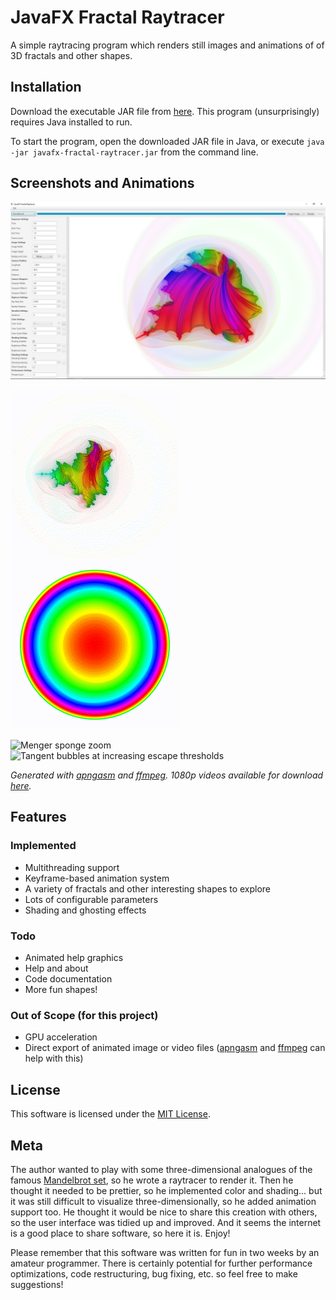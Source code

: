 # JavaFX Fractal Raytracer

A simple raytracing program which renders still images and animations of of 3D fractals and other shapes.

## Installation

Download the executable JAR file from [here](https://github.com/justinyaodu/javafx-fractal-raytracer/raw/master/jar/javafx-fractal-raytracer.jar). This program (unsurprisingly) requires Java installed to run.

To start the program, open the downloaded JAR file in Java, or execute `java -jar javafx-fractal-raytracer.jar` from the command line.

## Screenshots and Animations

![Screenshot of application with Mandelbrot4 rendered](media/screenshot/screenshot.png)

![Mandelbrot3 with shading](media/gif/jfrt_mandelbrot3_solid.gif) ![Mandelbrot3 ghosted](media/gif/jfrt_mandelbrot3_ghost.gif)

![Menger sponge zoom](media/gif/jfrt_mengersponge_zoom.gif) ![Tangent bubbles at increasing escape thresholds](media/gif/jfrt_tangentbubbles.gif)

_Generated with [apngasm](https://github.com/apngasm/apngasm) and [ffmpeg](https://www.ffmpeg.org/). 1080p videos available for download [here](media/mp4/)._

## Features

### Implemented

* Multithreading support
* Keyframe-based animation system
* A variety of fractals and other interesting shapes to explore
* Lots of configurable parameters
* Shading and ghosting effects

### Todo

* Animated help graphics
* Help and about
* Code documentation
* More fun shapes!

### Out of Scope (for this project)

* GPU acceleration
* Direct export of animated image or video files ([apngasm](https://github.com/apngasm/apngasm) and [ffmpeg](https://www.ffmpeg.org/) can help with this)

## License

This software is licensed under the [MIT License](LICENSE).

## Meta

The author wanted to play with some three-dimensional analogues of the famous [Mandelbrot set](https://en.wikipedia.org/wiki/Mandelbrot_set), so he wrote a raytracer to render it. Then he thought it needed to be prettier, so he implemented color and shading... but it was still difficult to visualize three-dimensionally, so he added animation support too. He thought it would be nice to share this creation with others, so the user interface was tidied up and improved. And it seems the internet is a good place to share software, so here it is. Enjoy!

Please remember that this software was written for fun in two weeks by an amateur programmer. There is certainly potential for further performance optimizations, code restructuring, bug fixing, etc. so feel free to make suggestions!
